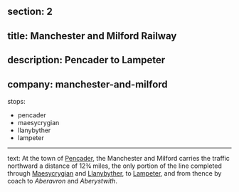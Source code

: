 section: 2
----
title: Manchester and Milford Railway
----
description: Pencader to Lampeter
----
company: manchester-and-milford
----
stops:
- pencader
- maesycrygian
- llanybyther
- lampeter
----
text: At the town of [Pencader](/stations/pencader), the Manchester and Milford carries the traffic northward a distance of 12¾ miles, the only portion of the line completed through [Maesycrygian](/stations/maesycrygian) and [Llanybyther](/stations/llanybyther), to [Lampeter](/stations/lampeter), and from thence by coach to *Aberavron* and *Aberystwith*.
